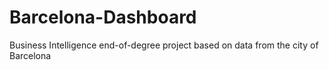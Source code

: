# Barcelona-Dashboard
Business Intelligence end-of-degree project based on data from the city of Barcelona
